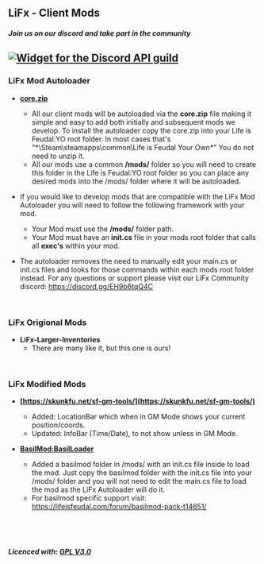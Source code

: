 ## LiFx - Client Mods

##### Join us on our discord and take part in the community
[![Widget for the Discord API guild](https://discord.com/api/guilds/779866175134892082/widget.png?style=shield)](https://discord.gg/EH9b6tqQ4C)
---

### LiFx Mod Autoloader
* **[core.zip](https://github.com/LiF-x/LiFxClientMods/blob/main/core.zip)**
  * All our client mods will be autoloaded via the **core.zip** file making it simple and easy to add both initially and subsequent mods we develop. To install the autoloader copy the core.zip into your Life is Feudal:YO root folder. In most cases that's "*\Steam\steamapps\common\Life is Feudal Your Own\*" You do not need to unzip it.
  * All our mods use a common **/mods/** folder so you will need to create this folder in the Life is Feudal:YO root folder so you can place any desired mods into the /mods/ folder where it will be autoloaded.
  
* If you would like to develop mods that are compatible with the LiFx Mod Autoloader you will need to follow the following framework with your mod.
    * Your Mod must use the **/mods/** folder path.
    * Your Mod must have an **init.cs** file in your mods root folder that calls all **exec's** within your mod.

* The autoloader removes the need to manually edit your main.cs or init.cs files and looks for those commands within each mods root folder instead. For any questions or support please visit our LiFx Community discord: https://discord.gg/EH9b6tqQ4C

&nbsp; 
### LiFx Origional Mods
* **LiFx-Larger-Inventories**
  * There are many like it, but this one is ours!

&nbsp; 
### LiFx Modified Mods
* **[https://skunkfu.net/sf-gm-tools/](https://skunkfu.net/sf-gm-tools/)**
  * Added: LocationBar which when in GM Mode shows your current position/coords.
  * Updated: InfoBar (Time/Date), to not show unless in GM Mode.
  
* **[BasilMod:BasilLoader](https://lifeisfeudal.com/forum/basilmod-pack-t14651/)**
  * Added a basilmod folder in /mods/ with an init.cs file inside to load the mod. Just copy the basilmod folder with the init.cs file into your /mods/ folder and you will not need to edit the main.cs file to load the mod as the LiFx Autoloader will do it.
  * For basilmod specific support visit: https://lifeisfeudal.com/forum/basilmod-pack-t14651/


&nbsp; 
&nbsp; 
---
##### Licenced with: [GPL V3.0](LICENSE)
